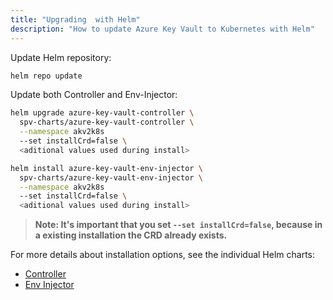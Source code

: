 ```yaml
---
title: "Upgrading  with Helm"
description: "How to update Azure Key Vault to Kubernetes with Helm"
---
```


Update Helm repository:

```bash
helm repo update
```

Update both Controller and Env-Injector:

```bash
helm upgrade azure-key-vault-controller \
  spv-charts/azure-key-vault-controller \
  --namespace akv2k8s
  --set installCrd=false \
  <aditional values used during install>

helm install azure-key-vault-env-injector \
  spv-charts/azure-key-vault-env-injector \
  --namespace akv2k8s
  --set installCrd=false \
  <aditional values used during install>
```

> **Note: It's important that you set `--set installCrd=false`, because in a existing installation the CRD already exists.**

For more details about installation options, see the 
individual Helm charts:

* [Controller](https://github.com/SparebankenVest/public-helm-charts/tree/master/stable/azure-key-vault-controller/README.md)
* [Env Injector](https://github.com/SparebankenVest/public-helm-charts/tree/master/stable/stable/azure-key-vault-env-injector/README.md)
